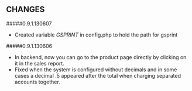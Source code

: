 CHANGES
-----------------
#####0.9.1.130607
- Created variable _GSPRINT_ in config.php to hold the path for gsprint

#####0.9.1.130606
- In backend, now you can go to the product page directly by clicking on it in the sales report.
- Fixed when the system is configured without decimals and in some cases a decimal .5 appeared after the total when charging separated accounts together. 
